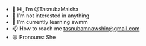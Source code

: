 - 👋 Hi, I’m @TasnubaMaisha
- 👀 I’m not interested in anything 
- 🌱 I’m currently learning swmm
- 📫 How to reach me tasnubamnawshin@gmail.com
- 😄 Pronouns: She

<!---
TasnubaMaisha/TasnubaMaisha is a ✨ special ✨ repository because its `README.md` (this file) appears on your GitHub profile.
You can click the Preview link to take a look at your changes.
--->
